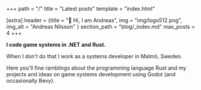 +++
path = "/"
title = "Latest posts"
template = "index.html"

[extra]
header = {title = "🦀 Hi, I am Andreas", img = "img/logo512.png", img_alt = "Andreas Nilsson" }
section_path = "blog/_index.md"
max_posts = 4
+++

**I code game systems in .NET and Rust.**

When I don’t do that I work as a systems developer in Malmö, Sweden.

Here you'll fine ramblings about the programming language Rust and my projects and ideas on game systems development using Godot (and occasionally Bevy).